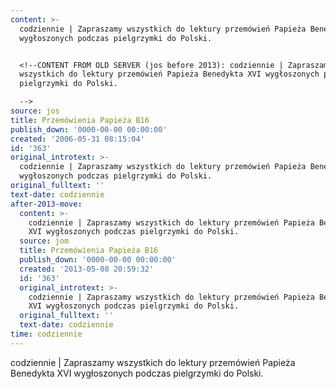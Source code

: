 ```yaml
---
content: >-
  codziennie | Zapraszamy wszystkich do lektury przemówień Papieża Benedykta XVI
  wygłoszonych podczas pielgrzymki do Polski.


  <!--CONTENT FROM OLD SERVER (jos before 2013): codziennie | Zapraszamy
  wszystkich do lektury przemówień Papieża Benedykta XVI wygłoszonych podczas
  pielgrzymki do Polski.

  -->
source: jos
title: Przemówienia Papieża B16
publish_down: '0000-00-00 00:00:00'
created: '2006-05-31 08:15:04'
id: '363'
original_introtext: >-
  codziennie | Zapraszamy wszystkich do lektury przemówień Papieża Benedykta XVI
  wygłoszonych podczas pielgrzymki do Polski.
original_fulltext: ''
text-date: codziennie
after-2013-move:
  content: >-
    codziennie | Zapraszamy wszystkich do lektury przemówień Papieża Benedykta
    XVI wygłoszonych podczas pielgrzymki do Polski.
  source: jom
  title: Przemówienia Papieża B16
  publish_down: '0000-00-00 00:00:00'
  created: '2013-05-08 20:59:32'
  id: '363'
  original_introtext: >-
    codziennie | Zapraszamy wszystkich do lektury przemówień Papieża Benedykta
    XVI wygłoszonych podczas pielgrzymki do Polski.
  original_fulltext: ''
  text-date: codziennie
time: codziennie
---
```

codziennie | Zapraszamy wszystkich do lektury przemówień Papieża Benedykta XVI wygłoszonych podczas pielgrzymki do Polski.

<!--CONTENT FROM OLD SERVER (jos before 2013): codziennie | Zapraszamy wszystkich do lektury przemówień Papieża Benedykta XVI wygłoszonych podczas pielgrzymki do Polski.
-->

<!--{{json:{"created_date":"2006-05-31 08:15:04","publish_down":"0000-00-00 00:00:00","id":"363"}}}-->